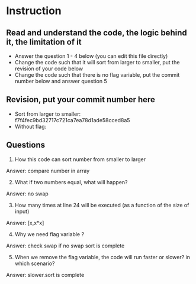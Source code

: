 ﻿# Instruction

## Read and understand the code, the logic behind it, the limitation of it
* Answer the question 1 - 4 below (you can edit this file directly)
* Change the code such that it will sort from larger to smaller, put the revision of your code below
* Change the code such that there is no flag variable, put the commit number below and answer question 5 


## Revision, put your commit number here
* Sort from larger to smaller: f7f4fec9bd32717c721ca7ea78d1ade58cced8a5
* Without flag:

## Questions
1. How this code can sort number from smaller to larger
 
Answer: compare number in array

2. What if two numbers equal, what will happen? 

Answer: no swap

3. How many times at line 24 will be executed (as a function of the size of input) 

Answer: [x,x*x]

4. Why we need flag variable ? 

Answer: check swap if no swap sort is complete

5. When we remove the flag variable, the code will run faster or slower? in which scenario? 

Answer: slower.sort is complete